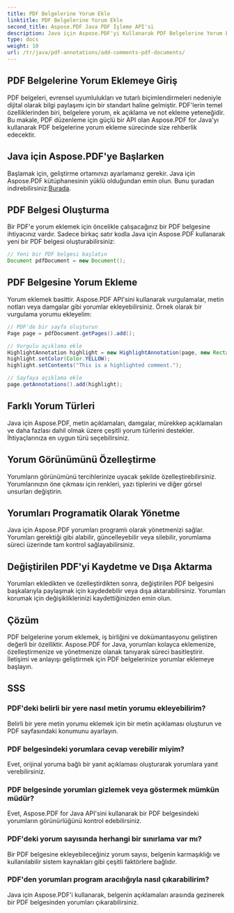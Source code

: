 ```yaml
---
title: PDF Belgelerine Yorum Ekle
linktitle: PDF Belgelerine Yorum Ekle
second_title: Aspose.PDF Java PDF İşleme API'si
description: Java için Aspose.PDF'yi Kullanarak PDF Belgelerine Yorum Eklemeyi Öğrenin - Kod Örnekleriyle Adım Adım Kılavuz.
type: docs
weight: 10
url: /tr/java/pdf-annotations/add-comments-pdf-documents/
---
```


## PDF Belgelerine Yorum Eklemeye Giriş

PDF belgeleri, evrensel uyumlulukları ve tutarlı biçimlendirmeleri nedeniyle dijital olarak bilgi paylaşımı için bir standart haline gelmiştir. PDF'lerin temel özelliklerinden biri, belgelere yorum, ek açıklama ve not ekleme yeteneğidir. Bu makale, PDF düzenleme için güçlü bir API olan Aspose.PDF for Java'yı kullanarak PDF belgelerine yorum ekleme sürecinde size rehberlik edecektir.

## Java için Aspose.PDF'ye Başlarken

 Başlamak için, geliştirme ortamınızı ayarlamanız gerekir. Java için Aspose.PDF kütüphanesinin yüklü olduğundan emin olun. Bunu şuradan indirebilirsiniz:[Burada](https://releases.aspose.com/pdf/java/).

## PDF Belgesi Oluşturma

Bir PDF'e yorum eklemek için öncelikle çalışacağınız bir PDF belgesine ihtiyacınız vardır. Sadece birkaç satır kodla Java için Aspose.PDF kullanarak yeni bir PDF belgesi oluşturabilirsiniz:

```java
// Yeni bir PDF belgesi başlatın
Document pdfDocument = new Document();
```

## PDF Belgesine Yorum Ekleme

Yorum eklemek basittir. Aspose.PDF API'sini kullanarak vurgulamalar, metin notları veya damgalar gibi yorumlar ekleyebilirsiniz. Örnek olarak bir vurgulama yorumu ekleyelim:

```java
// PDF'de bir sayfa oluşturun
Page page = pdfDocument.getPages().add();

// Vurgulu açıklama ekle
HighlightAnnotation highlight = new HighlightAnnotation(page, new Rectangle(100, 100, 200, 200));
highlight.setColor(Color.YELLOW);
highlight.setContents("This is a highlighted comment.");

// Sayfaya açıklama ekle
page.getAnnotations().add(highlight);
```

## Farklı Yorum Türleri

Java için Aspose.PDF, metin açıklamaları, damgalar, mürekkep açıklamaları ve daha fazlası dahil olmak üzere çeşitli yorum türlerini destekler. İhtiyaçlarınıza en uygun türü seçebilirsiniz.

## Yorum Görünümünü Özelleştirme

Yorumların görünümünü tercihlerinize uyacak şekilde özelleştirebilirsiniz. Yorumlarınızın öne çıkması için renkleri, yazı tiplerini ve diğer görsel unsurları değiştirin.

## Yorumları Programatik Olarak Yönetme

Java için Aspose.PDF yorumları programlı olarak yönetmenizi sağlar. Yorumları gerektiği gibi alabilir, güncelleyebilir veya silebilir, yorumlama süreci üzerinde tam kontrol sağlayabilirsiniz.

## Değiştirilen PDF'yi Kaydetme ve Dışa Aktarma

Yorumları ekledikten ve özelleştirdikten sonra, değiştirilen PDF belgesini başkalarıyla paylaşmak için kaydedebilir veya dışa aktarabilirsiniz. Yorumları korumak için değişikliklerinizi kaydettiğinizden emin olun.

## Çözüm

PDF belgelerine yorum eklemek, iş birliğini ve dokümantasyonu geliştiren değerli bir özelliktir. Aspose.PDF for Java, yorumları kolayca eklemenize, özelleştirmenize ve yönetmenize olanak tanıyarak süreci basitleştirir. İletişimi ve anlayışı geliştirmek için PDF belgelerinize yorumlar eklemeye başlayın.

## SSS

### PDF'deki belirli bir yere nasıl metin yorumu ekleyebilirim?

Belirli bir yere metin yorumu eklemek için bir metin açıklaması oluşturun ve PDF sayfasındaki konumunu ayarlayın.

### PDF belgesindeki yorumlara cevap verebilir miyim?

Evet, orijinal yoruma bağlı bir yanıt açıklaması oluşturarak yorumlara yanıt verebilirsiniz.

### PDF belgesinde yorumları gizlemek veya göstermek mümkün müdür?

Evet, Aspose.PDF for Java API'sini kullanarak bir PDF belgesindeki yorumların görünürlüğünü kontrol edebilirsiniz.

### PDF'deki yorum sayısında herhangi bir sınırlama var mı?

Bir PDF belgesine ekleyebileceğiniz yorum sayısı, belgenin karmaşıklığı ve kullanılabilir sistem kaynakları gibi çeşitli faktörlere bağlıdır.

### PDF'den yorumları program aracılığıyla nasıl çıkarabilirim?

Java için Aspose.PDF'i kullanarak, belgenin açıklamaları arasında gezinerek bir PDF belgesinden yorumları çıkarabilirsiniz.